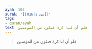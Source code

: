 ```yaml
---
ayah: 102
surah: '[[026|سورة]]'
tags:
- quran/ayah
text: فلو أن لنا كرة فنكون من المؤمنين
---
```

> فلو أن لنا كرة فنكون من المؤمنين
